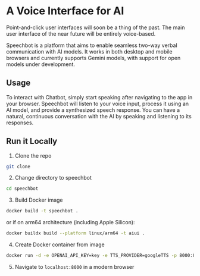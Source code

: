 
# A Voice Interface for AI

Point-and-click user interfaces will soon be a thing of the past. The main user interface of the near future will be entirely voice-based.

Speechbot is a platform that aims to enable seamless two-way verbal communication with AI models. It works in both desktop and mobile browsers and currently supports Gemini models, with support for open models under development.



## Usage
To interact with Chatbot, simply start speaking after navigating to the app in your browser. Speechbot will listen to your voice input, process it using an AI model, and provide a synthesized speech response. You can have a natural, continuous conversation with the AI by speaking and listening to its responses.

## Run it Locally  
1. Clone the repo
```bash
git clone 
```
2. Change directory to speechbot
```bash
cd speechbot
```
3. Build Docker image
```bash
docker build -t speechbot .
``` 
or if on arm64 architecture (including Apple Silicon): 
```bash
docker buildx build --platform linux/arm64 -t aiui .
```
4. Create Docker container from image
```bash
docker run -d -e OPENAI_API_KEY=key -e TTS_PROVIDER=googleTTS -p 8000:80 speechbot
```
5. Navigate to `localhost:8000` in a modern browser

